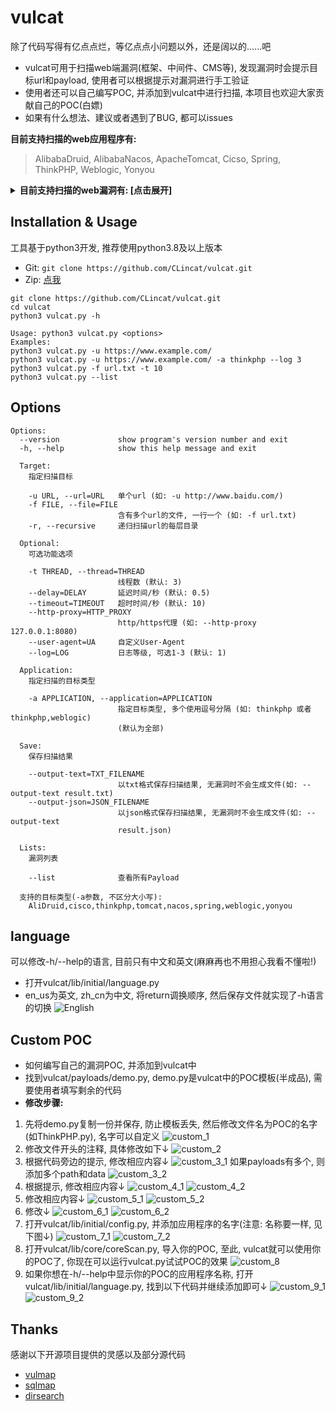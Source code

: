 # vulcat
除了代码写得有亿点点烂，等亿点点小问题以外，还是阔以的......吧

* vulcat可用于扫描web端漏洞(框架、中间件、CMS等), 发现漏洞时会提示目标url和payload, 使用者可以根据提示对漏洞进行手工验证<br/>
* 使用者还可以自己编写POC, 并添加到vulcat中进行扫描, 本项目也欢迎大家贡献自己的POC(白嫖)
* 如果有什么想法、建议或者遇到了BUG, 都可以issues

**目前支持扫描的web应用程序有:**
> AlibabaDruid, AlibabaNacos, ApacheTomcat, Cicso, Spring, ThinkPHP, Weblogic, Yonyou

<details>
<summary><b>目前支持扫描的web漏洞有: [点击展开]</b></summary>

```
+---------------+------------------+------------+----------+------------------------------------------------------------+
| Target        | Vul_id           | Type       | Method   | Description                                                |
+---------------+------------------+------------+----------+------------------------------------------------------------+
| AlibabaDruid  | None             | unAuth     | GET      | 阿里巴巴Druid未授权访问                                      |
+---------------+------------------+------------+----------+------------------------------------------------------------+
| AlibabaNacos  | CVE-2021-29441   | unAuth     | GET/POST | 阿里巴巴Nacos未授权访问                                      |
+---------------+------------------+------------+----------+------------------------------------------------------------+
| ApacheTomcat  | CVE-2017-12615   | WriteFile  | PUT      | PUT方法任意文件写入                                          |
+---------------+------------------+------------+----------+------------------------------------------------------------+
| Cisco         | CVE-2020-3580    | XSS        | POST     | 思科ASA/FTD软件跨站脚本攻击                                  |
+---------------+------------------+------------+----------+------------------------------------------------------------+
| Spring        | CVE-2022-22965   | RCE        | POST     | Spring Framework远程代码执行                                |
+---------------+------------------+------------+----------+------------------------------------------------------------+
| ThinkPHP      | CNVD-2018-24942  | RCE        | GET      | 未开启强制路由导致RCE                                        |
| ThinkPHP      | CNNVD-201901-445 | RCE        | POST     | 核心类Request远程代码执行                                    |
+---------------+------------------+------------+----------+------------------------------------------------------------+
| Weblogic      | CVE-2020-14750   | unAuth     | GET      | Weblogic权限验证绕过                                        |
+---------------+------------------+------------+----------+------------------------------------------------------------+
| Yonyou        | CNVD-2021-30167  | RCE        | GET      | 用友NC BeanShell远程命令执行                                |
| Yonyou        | None             | FileRead   | GET      | 用友ERP-NC NCFindWeb接口任意文件读取/下载                    |
+---------------+------------------+------------+----------+------------------------------------------------------------+
```
</details>

## Installation & Usage
工具基于python3开发, 推荐使用python3.8及以上版本

* Git: `git clone https://github.com/CLincat/vulcat.git`
* Zip: [点我](https://github.com/CLincat/vulcat/releases/download/vulcat-1.0.0/vulcat-v1.0.0.zip)

```
git clone https://github.com/CLincat/vulcat.git
cd vulcat
python3 vulcat.py -h
```
```
Usage: python3 vulcat.py <options>
Examples:
python3 vulcat.py -u https://www.example.com/
python3 vulcat.py -u https://www.example.com/ -a thinkphp --log 3
python3 vulcat.py -f url.txt -t 10
python3 vulcat.py --list
```

## Options
```
Options:
  --version             show program's version number and exit
  -h, --help            show this help message and exit

  Target:
    指定扫描目标

    -u URL, --url=URL   单个url (如: -u http://www.baidu.com/)
    -f FILE, --file=FILE
                        含有多个url的文件, 一行一个 (如: -f url.txt)
    -r, --recursive     递归扫描url的每层目录

  Optional:
    可选功能选项

    -t THREAD, --thread=THREAD
                        线程数 (默认: 3)
    --delay=DELAY       延迟时间/秒 (默认: 0.5)
    --timeout=TIMEOUT   超时时间/秒 (默认: 10)
    --http-proxy=HTTP_PROXY
                        http/https代理 (如: --http-proxy 127.0.0.1:8080)
    --user-agent=UA     自定义User-Agent
    --log=LOG           日志等级, 可选1-3 (默认: 1)

  Application:
    指定扫描的目标类型

    -a APPLICATION, --application=APPLICATION
                        指定目标类型, 多个使用逗号分隔 (如: thinkphp 或者 thinkphp,weblogic)
                        (默认为全部)

  Save:
    保存扫描结果

    --output-text=TXT_FILENAME
                        以txt格式保存扫描结果, 无漏洞时不会生成文件(如: --output-text result.txt)
    --output-json=JSON_FILENAME
                        以json格式保存扫描结果, 无漏洞时不会生成文件(如: --output-text
                        result.json)

  Lists:
    漏洞列表

    --list              查看所有Payload

  支持的目标类型(-a参数, 不区分大小写):
    AliDruid,cisco,thinkphp,tomcat,nacos,spring,weblogic,yonyou
```

## language
可以修改-h/--help的语言, 目前只有中文和英文(麻麻再也不用担心我看不懂啦!)

* 打开vulcat/lib/initial/language.py
* en_us为英文, zh_cn为中文, 将return调换顺序, 然后保存文件就实现了-h语言的切换
![English](images/language.png)

## Custom POC
* 如何编写自己的漏洞POC, 并添加到vulcat中
* 找到vulcat/payloads/demo.py, demo.py是vulcat中的POC模板(半成品), 需要使用者填写剩余的代码
* **修改步骤:**
1. 先将demo.py复制一份并保存, 防止模板丢失, 然后修改文件名为POC的名字(如ThinkPHP.py), 名字可以自定义
![custom_1](images/custom_1.png)
2. 修改文件开头的注释, 具体修改如下↓
![custom_2](images/custom_2.png)
3. 根据代码旁边的提示, 修改相应内容↓
![custom_3_1](images/custom_3_1.png)
如果payloads有多个, 则添加多个path和data
![custom_3_2](images/custom_3_2.png)
4. 根据提示, 修改相应内容↓
![custom_4_1](images/custom_4_1.png)
![custom_4_2](images/custom_4_2.png)
5. 修改相应内容↓
![custom_5_1](images/custom_5_1.png)
![custom_5_2](images/custom_5_2.png)
6. 修改↓
![custom_6_1](images/custom_6_1.png)
![custom_6_2](images/custom_6_2.png)
7. 打开vulcat/lib/initial/config.py, 并添加应用程序的名字(注意: 名称要一样, 见下图↓)
![custom_7_1](images/custom_7_1.png)
![custom_7_2](images/custom_7_2.png)
8. 打开vulcat/lib/core/coreScan.py, 导入你的POC, 至此, vulcat就可以使用你的POC了, 你现在可以运行vulcat.py试试POC的效果
![custom_8](images/custom_8.png)
9. 如果你想在-h/--help中显示你的POC的应用程序名称, 打开vulcat/lib/initial/language.py, 找到以下代码并继续添加即可↓
![custom_9_1](images/custom_9_1.png)
![custom_9_2](images/custom_9_2.png)

## Thanks
感谢以下开源项目提供的灵感以及部分源代码
* [vulmap](https://github.com/zhzyker/vulmap)
* [sqlmap](https://github.com/sqlmapproject/sqlmap)
* [dirsearch](https://github.com/maurosoria/dirsearch)